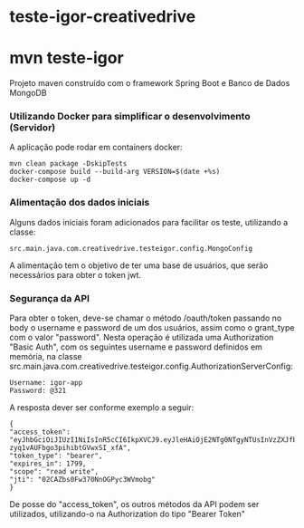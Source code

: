 # teste-igor-creativedrive
# mvn teste-igor

Projeto maven construído com o framework Spring Boot e Banco de Dados MongoDB

### Utilizando Docker para simplificar o desenvolvimento (Servidor)
A aplicação pode rodar em containers docker:
```
mvn clean package -DskipTests
docker-compose build --build-arg VERSION=$(date +%s)
docker-compose up -d
```

### Alimentação dos dados iniciais

Alguns dados iniciais foram adicionados para facilitar os teste, utilizando a classe:

```
src.main.java.com.creativedrive.testeigor.config.MongoConfig
```

A alimentação tem o objetivo de ter uma base de usuários, que serão necessários para obter o token jwt.

### Segurança da API
Para obter o token, deve-se chamar o método /oauth/token passando no body o username e password de um dos usuários, 
assim como o grant_type com o valor "password".
Nesta operação é utilizada uma Authorization "Basic Auth", com os seguintes username e password definidos em memória, na classe
src.main.java.com.creativedrive.testeigor.config.AuthorizationServerConfig:

```
Username: igor-app
Password: @321
```

A resposta dever ser conforme exemplo a seguir:

```
{
"access_token": "eyJhbGciOiJIUzI1NiIsInR5cCI6IkpXVCJ9.eyJleHAiOjE2NTg0NTgyNTUsInVzZXJfbmFtZSI6InVzZXJuYW1lMiIsImF1dGhvcml0aWVzIjpbIlJPTEVfVVNFUiJdLCJqdGkiOiIwMkNBWmJzMEZ3MzcwTm5PR1B5YzNXVm1vYmciLCJjbGllbnRfaWQiOiJpZ29yLWFwcCIsInNjb3BlIjpbInJlYWQiLCJ3cml0ZSJdfQ.Z8gSSZn1mXdr4C-zyq1vAUFbgo3pihibtGVwxSI_xfA",
"token_type": "bearer",
"expires_in": 1799,
"scope": "read write",
"jti": "02CAZbs0Fw370NnOGPyc3WVmobg"
}
```

De posse do "access_token", os outros métodos da API podem ser utilizados, utilizando-o na Authorization do tipo "Bearer Token"


